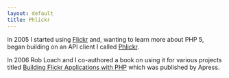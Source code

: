 ```yaml
---
layout: default
title: Phlickr
---
```

In 2005 I started using [Flickr](https://www.flickr.com/photos/drewish/) and,
wanting to learn more about PHP 5, began building on an API client I called
[Phlickr](https://sourceforge.net/projects/phlickr/).

In 2006 Rob Loach and I co-authored a book on using it for various projects
titled [Building Flickr Applications with PHP](http://www.apress.com/9781590596128)
which was published by Apress.
